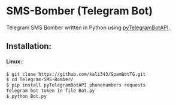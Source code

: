 # SMS-Bomber (Telegram Bot)
Telegram SMS Bomber written in Python using [pyTelegramBotAPI](https://github.com/eternnoir/pyTelegramBotAPI).

## Installation:
#### Linux:
```bash
$ git clone https://github.com/kali343/SpamBotTG.git
$ cd Telegram-SMS-Bomber/
$ pip install pyTelegramBotAPI phonenumbers requests
Telegram bot token in file Bot.py
$ python Bot.py
```

